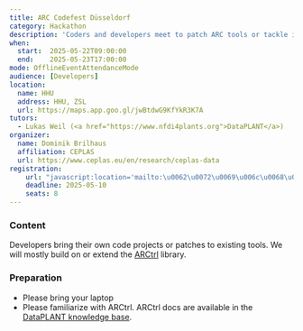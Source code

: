 ```yaml
---
title: ARC Codefest Düsseldorf
category: Hackathon
description: 'Coders and developers meet to patch ARC tools or tackle ideas around the ARC'
when:
  start:  2025-05-22T09:00:00
  end:    2025-05-23T17:00:00
mode: OfflineEventAttendanceMode
audience: [Developers]
location:
  name: HHU
  address: HHU, ZSL
  url: https://maps.app.goo.gl/jwBtdwG9KfYkR3K7A
tutors:
  - Lukas Weil (<a href="https://www.nfdi4plants.org">DataPLANT</a>)
organizer:
  name: Dominik Brilhaus
  affiliation: CEPLAS
  url: https://www.ceplas.eu/en/research/ceplas-data
registration:
    url: "javascript:location='mailto:\u0062\u0072\u0069\u006c\u0068\u0061\u0075\u0073\u0040\u006e\u0066\u0064\u0069\u0034\u0070\u006c\u0061\u006e\u0074\u0073\u002e\u006f\u0072\u0067';void 0"
    deadline: 2025-05-10
    seats: 8
---
```


### Content

Developers bring their own code projects or patches to existing tools. We will mostly build on or extend the [ARCtrl](https://github.com/nfdi4plants/ARCtrl) library.

### Preparation

- Please bring your laptop
- Please familiarize with ARCtrl. ARCtrl docs are available in the [DataPLANT knowledge base](https://nfdi4plants.github.io/nfdi4plants.knowledgebase/arctrl/).


